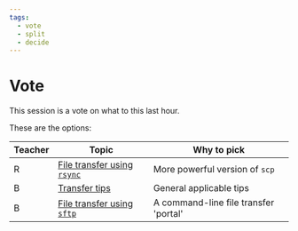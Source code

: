 ```yaml
---
tags:
  - vote
  - split
  - decide
---
```


# Vote

This session is a vote on what to this last hour.

These are the options:

Teacher|Topic                                                  |Why to pick
-------|-------------------------------------------------------|-------------------------------------
R      |[File transfer using `rsync`](rsync/README.md)|More powerful version of `scp`
B      |[Transfer tips](transfer_tips/README.md)      |General applicable tips
B      |[File transfer using `sftp`](sftp/README.md)  |A command-line file transfer 'portal'

